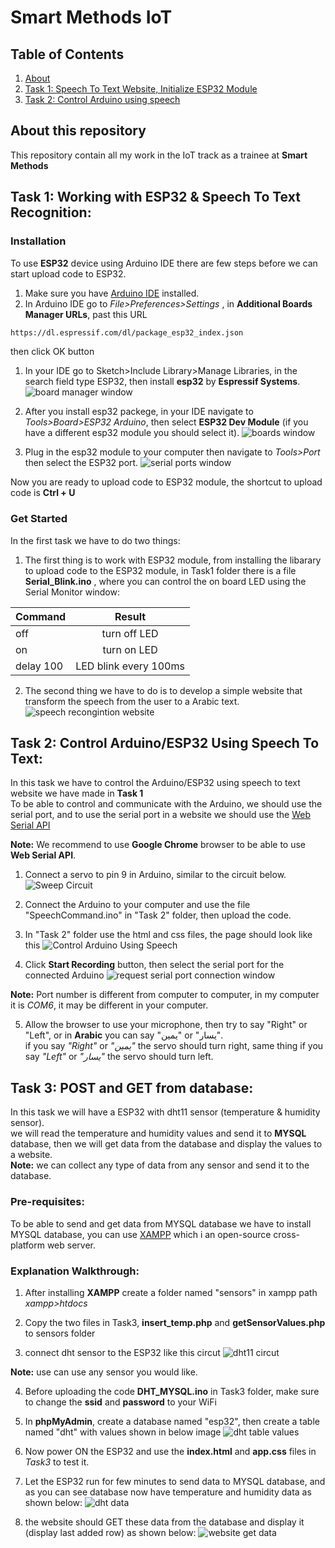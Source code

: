 # Smart Methods IoT



## Table of Contents
1. [About](#about)
2. [Task 1: Speech To Text Website, Initialize ESP32 Module](#task1)
3. [Task 2: Control Arduino using speech](#task2)


<div id='about'/>

##  About this repository 
This repository contain all my work in the IoT track as a trainee at **Smart Methods**



<div id='task1'/>

## Task 1: Working with ESP32 & Speech To Text Recognition:

### Installation
 
To use **ESP32** device using Arduino IDE there are few steps before we can start upload code to ESP32.

1. Make sure you have [Arduino IDE](https://www.arduino.cc/en/software) installed.
1. In Arduino IDE go to *File>Preferences>Settings* , in **Additional Boards Manager URLs**, past this URL

```sh
https://dl.espressif.com/dl/package_esp32_index.json
```
then click OK button
1. In your IDE go to Sketch>Include Library>Manage Libraries, in the search field type ESP32, then install **esp32** by **Espressif Systems**. <br>
![board manager window](/images/esp32_library.PNG)

1. After you install esp32 packege, in your IDE navigate to *Tools>Board>ESP32 Arduino*, then select **ESP32 Dev Module** (if you have a different esp32 module you should select it).
![boards window](/images/esp32_boards.png)

1. Plug in the esp32 module to your computer then navigate to *Tools>Port* then select the ESP32 port.
![serial ports window](/images/esp32_port.png)

Now you are ready to upload code to ESP32 module, the shortcut to upload code is **Ctrl + U**

### Get Started

In the first task we have to do two things:
1. The first thing is to work with ESP32 module, from installing the libarary to upload code to the ESP32 module, in Task1 folder there is a file **Serial_Blink.ino** , where you can control the on board LED using the Serial Monitor window:

| Command  | Result |
| ------------- |:-------------:|
| off      | turn off LED     |
| on      | turn on LED     |
| delay 100 | LED blink every 100ms |

2. The second thing we have to do is to develop a simple website that transform the speech from the user to a Arabic text.
![speech recongintion website](/images/speechToText.png)


<div id='task2'/>

## Task 2: Control Arduino/ESP32 Using Speech To Text:

In this task we have to control the Arduino/ESP32 using speech to text website we have made in **Task 1** <br>
To be able to control and communicate with the Arduino, we should use the serial port, and to use the serial port in a website
we should use the [Web Serial API](https://web.dev/serial/)

**Note:** We recommend to use **Google Chrome** browser to be able to use **Web Serial API**.

1. Connect a servo to pin 9 in Arduino, similar to the circuit below.
![Sweep Circuit](https://docs.arduino.cc/static/943895f1f578104f7af98741d69a7c97/29114/servo-sweep-circuit.png) 

2. Connect the Arduino to your computer and use the file "SpeechCommand.ino" in "Task 2" folder, then upload the code.

3. In "Task 2" folder use the html and css files, the page should look like this ![Control Arduino Using Speech](/images/cntrl_arduino_website.JPG) 

4. Click **Start Recording** button, then select the serial port for the connected Arduino
![request serial port connection window](/images/serial_port_request.png)

**Note:** Port number is different from computer to computer, in my computer it is *COM6*, it may be different in your computer.

5. Allow the browser to use your microphone, then try to say "Right" or "Left", or in **Arabic** you can say "يمين" or "يسار".
<br> if you say *"Right"* or *"يمين"* the servo should turn right, same thing if you say *"Left"* or *"يسار"* the servo should turn left.


## Task 3: POST and GET from database:

In this task we will have a ESP32 with dht11 sensor (temperature & humidity sensor). <br>
we will read the temperature and humidity values and send it to **MYSQL** database, then we will get data from the database
and display the values to a website.<br>
**Note:** we can collect any type of data from any sensor and send it to the database.

### Pre-requisites:

To be able to send and get data from MYSQL database we have to install MYSQL database, you can use [XAMPP](https://www.apachefriends.org/) which i an open-source cross-platform web server.

### Explanation Walkthrough:

1. After installing **XAMPP** create a folder named "sensors" in xampp path *xampp>htdocs*

2. Copy the two files in Task3, **insert_temp.php** and **getSensorValues.php** to sensors folder

3. connect dht sensor to the ESP32 like this circut ![dht11 circut](https://i0.wp.com/randomnerdtutorials.com/wp-content/uploads/2019/04/dht_esp32_bb.png?w=714&quality=100&strip=all&ssl=1)

**Note:** use can use any sensor you would like.

4. Before uploading the code **DHT_MYSQL.ino** in Task3 folder, make sure to change the **ssid** and **password** to your WiFi

5. In **phpMyAdmin**, create a database named "esp32", then create a table named "dht" with values shown in below image 
![dht table values](/images/phpMyAdmin.JPG)

6. Now power ON the ESP32 and use the **index.html** and **app.css** files in *Task3* to test it.

7. Let the ESP32 run for few minutes to send data to MYSQL database, and as you can see database now have temperature and humidity data as shown below: ![dht data](/images/dht_data.JPG)

8. the website should GET these data from the database and display it (display last added row) as shown below:
![website get data](/images/mysql_get_website.JPG)
